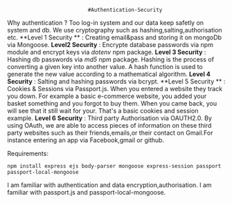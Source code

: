                               #Authentication-Security
Why authentication ?
Too log-in system and our data keep safetly on system and db. We use cryptography such as hashing,salting,authorisation etc.
**Level 1 Security ** : Creating email&pass and storing it on mongoDb via Mongoose.
**Level2 Security** : Encrypte database passwords via npm module and encrypt keys via *dotenv* npm package.
**Level 3 Security** : Hashing db passwords via *md5* npm package.
  Hashing is the process of converting a given key into another value. A hash function is used to generate the new value according to a mathematical algorithm.
**Level 4 Security** : Salting and hashing passwords via bcrypt.
**Level 5 Security ** : Cookies & Sessions via Passport.js. When you entered a website they track you down. For example a basic e-commerce website,
you added your basket something and you forgot to buy them. When you came back, you will see that it still wait for your. That's a basic cookies and session example.
**Level 6 Security** : Third party Authorisation via OAUTH2.0.
By using OAuth, we are able to access pieces of information on these third party websites such as their friends,emails,or their contact on Gmail.For instance entering an app via 
Facebook,gmail or github.

Requirements: 
```
npm install express ejs body-parser mongoose express-session passport passport-local-mongoose
```

I am familiar with authentication and data encryption,authorisation. I am familiar with passport.js and passport-local-mongoose.
